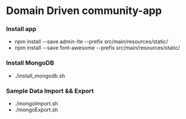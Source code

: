 # Domain Driven community-app

### Install app
* npm install --save admin-lte --prefix src/main/resources/static/
* npm install --save font-awesome --prefix src/main/resources/static/

### Install MongoDB 
* ./install_mongodb.sh

### Sample Data Import && Export
* ./mongoImport.sh
* ./mongoExport.sh